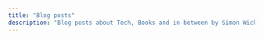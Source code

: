 ```yaml
---
title: "Blog posts"
description: "Blog posts about Tech, Books and in between by Simon Wicki."
---
```

